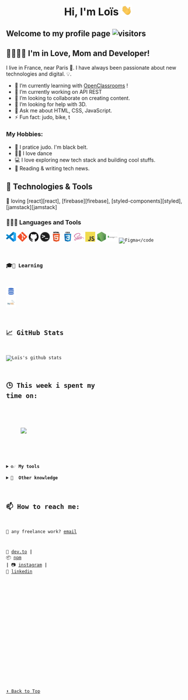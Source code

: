 <div align="center" id="header">
<br>
<h1>Hi, I'm Loïs <img src="./assets/gifs/wave_30w.gif" width="30px"></h1>
</div>

## Welcome to my profile page ![visitors](https://visitor-badge.glitch.me/badge?page_id=Marcelin97&left_color=green&right_color=red)

## 👨‍👩‍👧‍👧 I'm in Love, Mom and Developer!

I live in France, near Paris 🥖. I have always been passionate about new technologies and digital. 💡.

- 🌱 I’m currently learning with [OpenClassrooms][opc] !
- 🔭 I’m currently working on API REST
- 🤝 I’m looking to collaborate on creating content.
- 🤔 I’m looking for help with 3D.
- 💬 Ask me about HTML, CSS, JavaScript.
- ⚡ Fun fact: judo, bike, t

### My Hobbies:

- 🥋 I pratice judo. I'm black belt.
- 💃🏽 I love dance
- 💻 I love exploring new tech stack and building cool stuffs.
- 📰 Reading & writing tech news.

## 🔧 Technologies & Tools

💜 loving [react][react], [firebase][firebase], [styled-components][styled], [jamstack][jamstack]

### 👨🏻‍💻 Languages and Tools <br />

<code><img height="27" src="https://raw.githubusercontent.com/github/explore/80688e429a7d4ef2fca1e82350fe8e3517d3494d/topics/visual-studio-code/visual-studio-code.png" alt="Visual Studio Code"></code>
<code><img height="27" src="https://raw.githubusercontent.com/devicons/devicon/master/icons/git/git-original.svg" alt="git"></code>
<code><img height="27" src="https://raw.githubusercontent.com/github/explore/78df643247d429f6cc873026c0622819ad797942/topics/github/github.png" alt="GitHub"></code>
<code><img height="27" src="https://raw.githubusercontent.com/github/explore/80688e429a7d4ef2fca1e82350fe8e3517d3494d/topics/terminal/terminal.png" alt="terminal"></code>
<code><img height="27" src="https://raw.githubusercontent.com/github/explore/80688e429a7d4ef2fca1e82350fe8e3517d3494d/topics/html/html.png" alt="HTML5"></code>
<code><img height="27" src="https://raw.githubusercontent.com/github/explore/80688e429a7d4ef2fca1e82350fe8e3517d3494d/topics/css/css.png" alt="CSS4"></code>
<code><img height="27" src="https://raw.githubusercontent.com/github/explore/80688e429a7d4ef2fca1e82350fe8e3517d3494d/topics/sass/sass.png" alt="SASS"></code>
<code><img height="27" src="https://raw.githubusercontent.com/github/explore/80688e429a7d4ef2fca1e82350fe8e3517d3494d/topics/javascript/javascript.png" alt="JavaScript"></code>
<code><img height="27" src="https://raw.githubusercontent.com/github/explore/80688e429a7d4ef2fca1e82350fe8e3517d3494d/topics/nodejs/nodejs.png" alt="Node.js"></code>
<code><img height="27" src="https://raw.githubusercontent.com/github/explore/80688e429a7d4ef2fca1e82350fe8e3517d3494d/topics/mongodb/mongodb.png" alt="MongoDB"></code>
<code><img height="27" src="https://raw.githubusercontent.com/rahul-jha98/github_readme_icons/main/language_and_tools/square/figma/figma.svg" alt="Figma"></code

### 🎓🚀 Learning

<code><img height="27" src="https://raw.githubusercontent.com/github/explore/80688e429a7d4ef2fca1e82350fe8e3517d3494d/topics/sql/sql.png" alt="SQL"></code>
<code><img height="27" src="https://raw.githubusercontent.com/github/explore/80688e429a7d4ef2fca1e82350fe8e3517d3494d/topics/mysql/mysql.png" alt="MySQL"></code>

## 📈 GitHub Stats

![Loïs's github stats](https://github-readme-stats.vercel.app/api?username=Marcelin97&show_icons=true&hide_border=true&darked)

## 🕒 This week i spent my time on:

<!--START_SECTION:waka-->

<figure><img src="https://wakatime.com/share/@21225e59-2551-469f-a3a7-4a545c472f32/6e45bfea-2ee3-4d17-8a81-52ac03e04bc7.svg"></img></figure>

<!--END_SECTION:waka-->

<details>	
  <br />
  <summary><b>⚙️☄️ My tools</b></summary>
  	<ul>
  	    <li><b>OS:</b> Windows 10</li>
	    <li><b>Laptop: </b> Asus ZenBook UX481
  	    <li><b>Browser: </b> Chrome 🕸️ and Firefox 🔥</li>
	    <li><b>Terminal: </b> PowerShell</li>
	    <li><b>Editor:</b> VSCode - The best editor out there.</li>
	    <li><b>To Stay Updated:</b> Dev.to, Medium, Feedly, Instagram.</li>
	    <br />
	    💻 See my Laptop 👉 <a href="./assets/MyLaptop.jpg" height="300px">Here</a>!
	
</details>
<details>	
  <br />
  <summary><b>🧠  Other knowledge</b></summary>
  	<ul>
  	    <li><b>Accounting</b></li>
		<li><b>customer relationship management</b></li>
		<li><b>commercial</b></li>
	    <br />	
</details>

## 📫 How to reach me:

💼 any freelance work? [email](mailto:lois_m@outlook.com)

📕 [dev.to][dev] **|**
📦 [npm][npm] **|**
📷 [instagram][instagram] **|**
👔 [linkedin][linkedin]

<!-- 🏡 [website][website] **|**  -->
<!-- 🐦 [twitter][twitter] **|**  -->
<!-- 📺 [youtube][youtube] **|**  -->
<!-- 🎥 [twitch][twitch] **|**  -->

[npm]: https://www.npmjs.com/~marcelin97
[dev]: https://dev.to/marcelin97
[opc]: https://openclassrooms.com/fr/
[instagram]: https://instagram.com/lois.dev
[linkedin]: https://www.linkedin.com/in/lo%C3%AFs-marcelin-dev-web/

<!-- [website]: https://bradgarropy.com -->
<!-- [twitter]: https://twitter.com/bradgarropy -->
<!-- [youtube]: https://youtube.com/bradgarropy -->
<!-- [twitch]: https://twitch.tv/bradgarropy -->

[⬆ Back to Top](#header)

<!-- Resources -->
<!-- Icons: https://simpleicons.org/ -->
<!-- GitHub Stats: https://github.com/anuraghazra/github-readme-stats -->
<!-- Emojis: https://emojipedia.org/emoji/ -->
<!-- HTML Emojis: https://www.fileformat.info/index.htm -->
<!-- Shields: https://shields.io/ -->
<!-- Awesome GitHub Profile README: https://github.com/abhisheknaiidu/awesome-github-profile-readme -->
